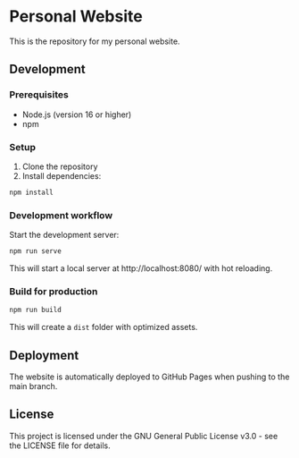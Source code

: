 # Personal Website

This is the repository for my personal website.

## Development

### Prerequisites
- Node.js (version 16 or higher)
- npm

### Setup
1. Clone the repository
2. Install dependencies:
```bash
npm install
```

### Development workflow
Start the development server:
```bash
npm run serve
```

This will start a local server at http://localhost:8080/ with hot reloading.

### Build for production
```bash
npm run build
```

This will create a `dist` folder with optimized assets.

## Deployment
The website is automatically deployed to GitHub Pages when pushing to the main branch.

## License
This project is licensed under the GNU General Public License v3.0 - see the LICENSE file for details.
